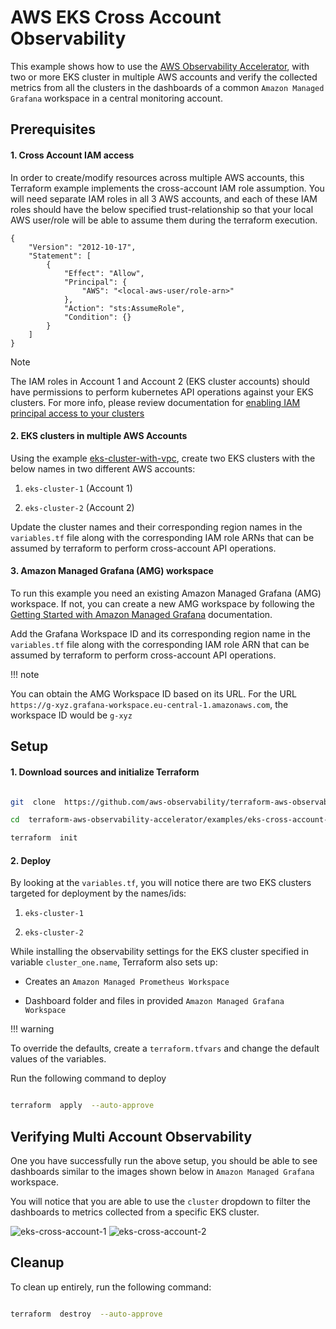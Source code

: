 # AWS EKS Cross Account Observability



This example shows how to use the [AWS Observability Accelerator](https://github.com/aws-observability/terraform-aws-observability-accelerator), with two or more EKS cluster in multiple AWS accounts and verify the collected metrics from all the clusters in the dashboards of a common `Amazon Managed Grafana` workspace in a central monitoring account.



## Prerequisites

#### 1. Cross Account IAM access

In order to create/modify resources across multiple AWS accounts, this Terraform example implements the cross-account IAM role assumption. You will need separate IAM roles in all 3 AWS accounts, and each of these IAM roles should have the below specified trust-relationship so that your local AWS user/role will be able to assume them during the terraform execution.

```
{
    "Version": "2012-10-17",
    "Statement": [
        {
            "Effect": "Allow",
            "Principal": {
                "AWS": "<local-aws-user/role-arn>"
            },
            "Action": "sts:AssumeRole",
            "Condition": {}
        }
    ]
}
```

> [!NOTE]  
> The IAM roles in Account 1 and Account 2 (EKS cluster accounts) should have permissions to perform kubernetes API operations against your EKS clusters. For more info, please review documentation for [enabling IAM principal access to your clusters](https://docs.aws.amazon.com/eks/latest/userguide/add-user-role.html)


#### 2. EKS clusters in multiple AWS Accounts

Using the example [eks-cluster-with-vpc](../../examples/eks-cluster-with-vpc/), create two EKS clusters with the below names in two different AWS accounts:

1.  `eks-cluster-1` (Account 1)

2.  `eks-cluster-2` (Account 2)

Update the cluster names and their corresponding region names in the `variables.tf` file along with the corresponding IAM role ARNs that can be assumed by terraform to perform cross-account API operations.

#### 3. Amazon Managed Grafana (AMG) workspace

To run this example you need an existing Amazon Managed Grafana (AMG) workspace. If not, you can create a new AMG workspace by following the [Getting Started with Amazon Managed Grafana](https://docs.aws.amazon.com/grafana/latest/userguide/getting-started-with-AMG.html) documentation.

Add the Grafana Workspace ID and its corresponding region name in the `variables.tf` file along with the corresponding IAM role ARN that can be assumed by terraform to perform cross-account API operations.

!!! note

You can obtain the AMG Workspace ID based on its URL. For the URL `https://g-xyz.grafana-workspace.eu-central-1.amazonaws.com`, the workspace ID would be `g-xyz`


 ## Setup

#### 1. Download sources and initialize Terraform


```sh

git  clone  https://github.com/aws-observability/terraform-aws-observability-accelerator.git

cd  terraform-aws-observability-accelerator/examples/eks-cross-account-with-central-amp

terraform  init

```

#### 2. Deploy

By looking at the `variables.tf`, you will notice there are two EKS clusters targeted for deployment by the names/ids:

1.  `eks-cluster-1`

2.  `eks-cluster-2`

While installing the observability settings for the EKS cluster specified in variable `cluster_one.name`, Terraform also sets up:

* Creates an `Amazon Managed Prometheus Workspace`

* Dashboard folder and files in provided `Amazon Managed Grafana Workspace`


!!! warning

To override the defaults, create a `terraform.tfvars` and change the default values of the variables.



Run the following command to deploy

```sh

terraform  apply  --auto-approve

```



## Verifying Multi Account Observability



One you have successfully run the above setup, you should be able to see dashboards similar to the images shown below in `Amazon Managed Grafana` workspace.



You will notice that you are able to use the `cluster` dropdown to filter the dashboards to metrics collected from a specific EKS cluster.

![eks-cross-account-1](https://github.com/veekaly/terraform-aws-observability-accelerator/assets/119073483/96a68eb1-4fb7-4a6b-bd4a-15f4f6ac7565)
![eks-cross-account-2](https://github.com/veekaly/terraform-aws-observability-accelerator/assets/119073483/1373b834-1082-4a63-98b9-2b90fb32eada)


## Cleanup

To clean up entirely, run the following command:



```sh

terraform  destroy  --auto-approve

```
